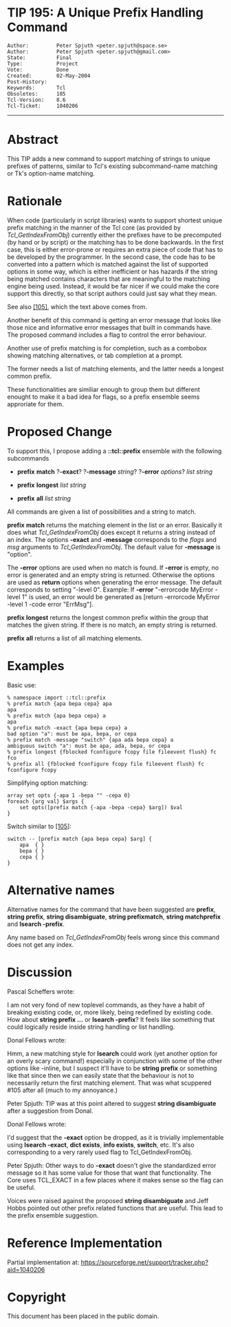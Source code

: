 # TIP 195: A Unique Prefix Handling Command
	Author:         Peter Spjuth <peter.spjuth@space.se>
	Author:         Peter Spjuth <peter.spjuth@gmail.com>
	State:          Final
	Type:           Project
	Vote:           Done
	Created:        02-May-2004
	Post-History:   
	Keywords:       Tcl
	Obsoletes:      105
	Tcl-Version:    8.6
	Tcl-Ticket:     1040206
-----

# Abstract

This TIP adds a new command to support matching of strings to unique
prefixes of patterns, similar to Tcl's existing subcommand-name
matching or Tk's option-name matching.

# Rationale

When code \(particularly in script libraries\) wants to support shortest
unique prefix matching in the manner of the Tcl core \(as provided by
_Tcl\_GetIndexFromObj_\) currently either the prefixes have to be
precomputed \(by hand or by script\) or the matching has to be done
backwards.  In the first case, this is either error-prone or requires
an extra piece of code that has to be developed by the programmer.  In
the second case, the code has to be converted into a pattern which is
matched against the list of supported options in some way, which is
either inefficient or has hazards if the string being matched contains
characters that are meaningful to the matching engine being used.
Instead, it would be far nicer if we could make the core support this
directly, so that script authors could just say what they mean.

See also [[105]](105.md), which the text above comes from.

Another benefit of this command is getting an error message that
looks like those nice and informative error messages that built in
commands have.  The proposed command includes a flag to control
the error behaviour.

Another use of prefix matching is for completion, such as a combobox
showing matching alternatives, or tab completion at a prompt.

The former needs a list of matching elements, and the latter needs
a longest common prefix.  

These functionalities are similiar enough to group them but different
enought to make it a bad idea for flags, so a prefix ensemble seems
approriate for them.

# Proposed Change

To support this, I propose adding a **::tcl::prefix** ensemble with
the following subcommands

 * **prefix** **match** ?**-exact**? ?**-message** _string_? ?**-error** _options_? _list_ _string_

 * **prefix** **longest** _list_ _string_

 * **prefix** **all** _list_ _string_

All commands are given a list of possibilities and a string to match.

**prefix** **match** returns the matching element in the list or an
error.  Basically it does what _Tcl\_GetIndexFromObj_ does except it
returns a string instead of an index.  The options **-exact** and **-message** corresponds to the _flags_ and _msg_ arguments to
_Tcl\_GetIndexFromObj_.  The default value for **-message** is
"option".

The **-error** options are used when no match is found.
If **-error** is empty, no error is generated and an empty string is returned.
Otherwise the options are used as **return** options when generating the
error message.  The default corresponds to setting "-level 0".
Example: If **-error** "-errorcode MyError -level 1" is used, an error would
be generated as [return -errorcode MyError -level 1 -code error "ErrMsg"].

**prefix** **longest** returns the longest common prefix within
the group that matches the given string.  If there is no match, 
an empty string is returned.

**prefix** **all** returns a list of all matching elements.

# Examples

Basic use:

	% namespace import ::tcl::prefix
	% prefix match {apa bepa cepa} apa
	apa
	% prefix match {apa bepa cepa} a
	apa
	% prefix match -exact {apa bepa cepa} a
	bad option "a": must be apa, bepa, or cepa
	% prefix match -message "switch" {apa ada bepa cepa} a
	ambiguous switch "a": must be apa, ada, bepa, or cepa
	% prefix longest {fblocked fconfigure fcopy file fileevent flush} fc
	fco
	% prefix all {fblocked fconfigure fcopy file fileevent flush} fc
	fconfigure fcopy

Simplifying option matching:

	array set opts {-apa 1 -bepa "" -cepa 0}
	foreach {arg val} $args {
	    set opts([prefix match {-apa -bepa -cepa} $arg]) $val
	}

Switch similar to [[105]](105.md):

	switch -- [prefix match {apa bepa cepa} $arg] {
	    apa  { }
	    bepa { }
	    cepa { }
	}

# Alternative names

Alternative names for the command that have been suggested are
**prefix**, **string prefix**, **string disambiguate**,
**string prefixmatch**, **string matchprefix** and
**lsearch -prefix**.

Any name based on _Tcl\_GetIndexFromObj_ feels wrong since this
command does not get any index.

# Discussion

Pascal Scheffers wrote:

I am not very fond of new toplevel commands, as they have a habit
of breaking existing code, or, more likely, being redefined by
existing code.  How about **string prefix ...** or
**lsearch -prefix**? It feels like something that
could logically reside inside string handling or list handling.

Donal Fellows wrote:

Hmm, a new matching style for **lsearch** could work \(yet another
option for an overly scary command!\) especially in conjunction with
some of the other options like -inline, but I suspect it'll have to be
**string prefix** or something like that since then we can easily
state that the behaviour is not to necessarily return the first
matching element. That was what scuppered \#105 after all \(much to my
annoyance.\)

Peter Spjuth: TIP was at this point altered to suggest **string disambiguate** after a suggestion from Donal.

Donal Fellows wrote:

I'd suggest that the **-exact** option be dropped, as it is trivially
implementable using **lsearch -exact**, **dict exists**, **info exists**,
**switch**, etc. It's also corresponding to a very rarely used flag to
Tcl\_GetIndexFromObj.

Peter Spjuth: Other ways to do **-exact** doesn't give the
standardized error message so it has some value for those that want
that functionality.  The Core uses TCL\_EXACT in a few places where it makes sense so the flag can be useful.

Voices were raised against the proposed **string disambiguate** and Jeff
Hobbs pointed out other prefix related functions that are useful.  This
lead to the prefix ensemble suggestion.

# Reference Implementation

Partial implementation at:
<https://sourceforge.net/support/tracker.php?aid=1040206>

# Copyright

This document has been placed in the public domain.

